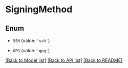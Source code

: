 # SigningMethod


## Enum

* `SSH` (value: `'ssh'`)

* `GPG` (value: `'gpg'`)

[[Back to Model list]](../README.md#documentation-for-models) [[Back to API list]](../README.md#documentation-for-api-endpoints) [[Back to README]](../README.md)


